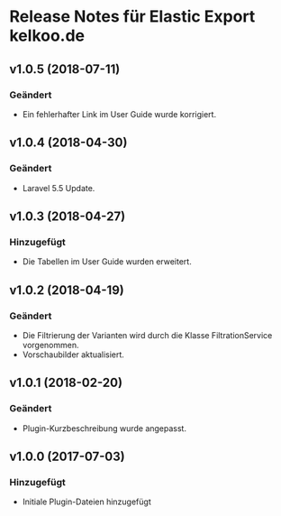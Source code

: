 # Release Notes für Elastic Export kelkoo.de

## v1.0.5 (2018-07-11)

### Geändert
- Ein fehlerhafter Link im User Guide wurde korrigiert.

## v1.0.4 (2018-04-30)

### Geändert
- Laravel 5.5 Update.

## v1.0.3 (2018-04-27)

### Hinzugefügt
- Die Tabellen im User Guide wurden erweitert.

## v1.0.2 (2018-04-19)

### Geändert
- Die Filtrierung der Varianten wird durch die Klasse FiltrationService vorgenommen.
- Vorschaubilder aktualisiert.

## v1.0.1 (2018-02-20)

### Geändert
- Plugin-Kurzbeschreibung wurde angepasst.

## v1.0.0 (2017-07-03)

### Hinzugefügt
- Initiale Plugin-Dateien hinzugefügt
